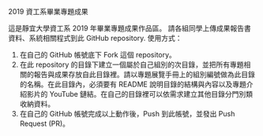 2019 資工系畢業專題成果

這是靜宜大學資工系 2019 年畢業專題成果作品區。
請各組同學上傳成果報告書資料、系統相關程式到此 GitHub repository.
使用方式：
1. 在自己的 GitHub 帳號底下 Fork 這個 repository。
2. 在此 repository 的目錄下建立一個屬於自己組別的次目錄，並把所有專題相關的報告與成果存放自此目錄裡。請以專題展覽手冊上的組別編號做為此目錄的名稱。在此目錄內，必須要有 README 說明目錄的結構與內容以及專題介紹影片的 YouTube 鏈結。在自己的目錄裡可以依需求建立其他目錄分門別類收納資料。
3. 在自己的 GitHub 帳號完成以上動作後，Push 到此帳號，並發出 Push Request (PR)。
